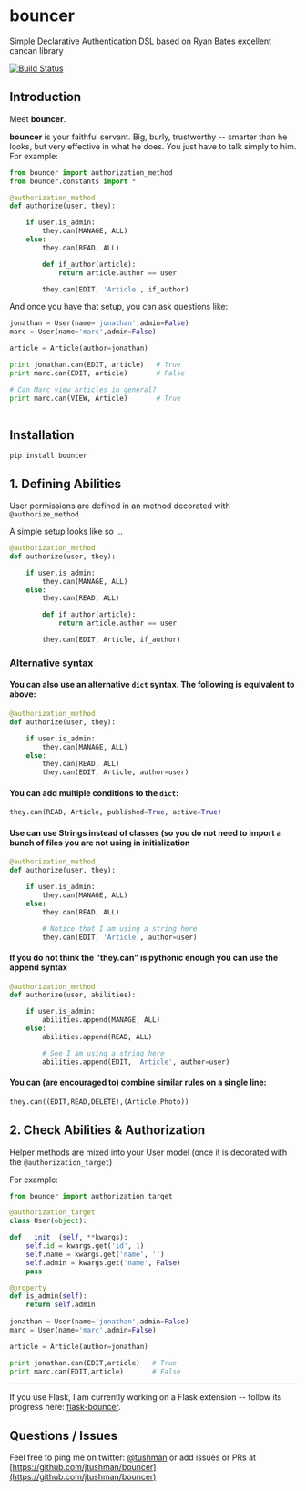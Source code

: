 bouncer
========

Simple Declarative Authentication DSL based on Ryan Bates excellent cancan library

[![Build Status](https://travis-ci.org/jtushman/bouncer.svg)](https://travis-ci.org/jtushman/bouncer)

## Introduction

Meet **bouncer**.

**bouncer** is your faithful servant.  Big, burly, trustworthy -- smarter than he looks,
but very effective in what he does.  You just have to talk simply to him.  For example:

```python
from bouncer import authorization_method
from bouncer.constants import *

@authorization_method
def authorize(user, they):

    if user.is_admin:
        they.can(MANAGE, ALL)
    else:
        they.can(READ, ALL)

        def if_author(article):
            return article.author == user

        they.can(EDIT, 'Article', if_author)
```

And once you have that setup, you can ask questions like:

```python
jonathan = User(name='jonathan',admin=False)
marc = User(name='marc',admin=False)

article = Article(author=jonathan)

print jonathan.can(EDIT, article)   # True
print marc.can(EDIT, article)       # False

# Can Marc view articles in general?
print marc.can(VIEW, Article)       # True
    
```


## Installation

`pip install bouncer`

## 1. Defining Abilities

User permissions are defined in an method decorated with `@authorize_method`

A simple setup looks like so ...

```python
@authorization_method
def authorize(user, they):

    if user.is_admin:
        they.can(MANAGE, ALL)
    else:
        they.can(READ, ALL)

        def if_author(article):
            return article.author == user

        they.can(EDIT, Article, if_author)
```

### Alternative syntax

#### You can also use an alternative `dict` syntax.  The following is equivalent to above:

```python
@authorization_method
def authorize(user, they):

    if user.is_admin:
        they.can(MANAGE, ALL)
    else:
        they.can(READ, ALL)
        they.can(EDIT, Article, author=user)
```

#### You can add multiple conditions to the `dict`:

```python
they.can(READ, Article, published=True, active=True)
```

#### Use can use Strings instead of classes (so you do not need to import a bunch of files you are not using in initialization

```python
@authorization_method
def authorize(user, they):

    if user.is_admin:
        they.can(MANAGE, ALL)
    else:
        they.can(READ, ALL)

        # Notice that I am using a string here
        they.can(EDIT, 'Article', author=user)
```

#### If you do not think the "they.can" is pythonic enough you can use the append syntax

```python
@authorization_method
def authorize(user, abilities):

    if user.is_admin:
        abilities.append(MANAGE, ALL)
    else:
        abilities.append(READ, ALL)

        # See I am using a string here
        abilities.append(EDIT, 'Article', author=user)
```

#### You can (are encouraged to) combine similar rules on a single line:

```python
they.can((EDIT,READ,DELETE),(Article,Photo))
```

## 2. Check Abilities & Authorization

Helper methods are mixed into your User model (once it is decorated with the `@authorization_target`)

For example:

```python
from bouncer import authorization_target

@authorization_target
class User(object):

def __init__(self, **kwargs):
    self.id = kwargs.get('id', 1)
    self.name = kwargs.get('name', '')
    self.admin = kwargs.get('name', False)
    pass

@property
def is_admin(self):
    return self.admin
    
jonathan = User(name='jonathan',admin=False)
marc = User(name='marc',admin=False)

article = Article(author=jonathan)

print jonathan.can(EDIT,article)   # True
print marc.can(EDIT,article)       # False
```
------------

If you use Flask, I am currently working on a Flask extension -- follow its progress here: [flask-bouncer](https://github.com/jtushman/flask-bouncer).


## Questions / Issues
Feel free to ping me on twitter: [@tushman](http://twitter.com/tushman) or add issues or PRs at [https://github.com/jtushman/bouncer](https://github.com/jtushman/bouncer)

